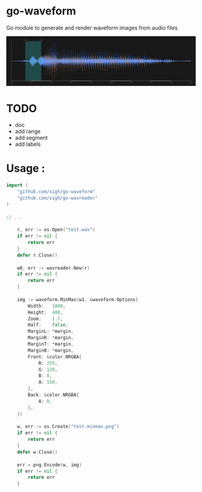 # go-waveform

Go module to generate and render waveform images from audio files

![combined](combined.png)

# TODO

* doc
* add range
* add segment
* add labels

# Usage :

```go
import (
	"github.com/xigh/go-waveform"
	"github.com/xigh/go-wavreader"
)

// ...

	r, err := os.Open("test.wav")
	if err != nil {
		return err
	}
	defer r.Close()
	
	w0, err := wavreader.New(r)
	if err != nil {
		return err
    }
    
	img := waveform.MinMax(w1, &waveform.Options{
		Width:   1800,
		Height:  400,
		Zoom:    1.7,
		Half:    false,
		MarginL: *margin,
		MarginR: *margin,
		MarginT: *margin,
		MarginB: *margin,
		Front: &color.NRGBA{
			R: 255,
			G: 128,
			B: 0,
			A: 150,
		},
		Back: &color.NRGBA{
			A: 0,
		},
	})

	w, err := os.Create("test-minmax.png")
	if err != nil {
		return err
	}
	defer w.Close()

	err = png.Encode(w, img)
	if err != nil {
		return err
	}
```

